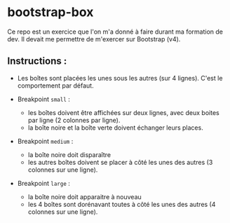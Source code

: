 # bootstrap-box
Ce repo est un exercice que l'on m'a donné à faire durant ma formation de dev. Il devait me permettre de m'exercer sur Bootstrap (v4).

## Instructions :

* Les boîtes sont placées les unes sous les autres (sur 4 lignes). C'est le comportement par défaut.

* Breakpoint `small` :
  + les boîtes doivent être affichées sur deux lignes, avec deux boites par ligne (2 colonnes par ligne).
  + la boîte noire et la boîte verte doivent échanger leurs places.

* Breakpoint `medium` :
  + la boîte noire doit disparaître
  + les autres boîtes doivent se placer à côté les unes des autres (3 colonnes sur une ligne).

* Breakpoint `large` :
  + la boîte noire doit apparaitre à nouveau
  + les 4 boîtes sont dorénavant toutes à côté les unes des autres (4 colonnes sur une ligne).